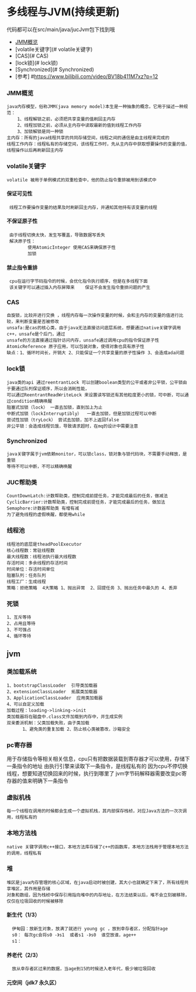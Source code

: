 # 多线程与JVM(持续更新)
   代码都可以在src/main/java/jucJvm包下找到哦
<!-- GFM-TOC -->
* [JMM概览](#JMM概览)
* [volatile关键字](# volatile关键字)
* [CAS](# CAS)
* [lock锁](# lock锁)
* [Synchronized](# Synchronized)
* [参考] #https://www.bilibili.com/video/BV18b411M7xz?p=12
<!-- GFM-TOC --> 
### JMM概览
    java内存模型，俗称JMM(java memory model)本生是一种抽象的概念，它用于描述一种规范：
        1、线程解锁之前，必须把共享变量的值刷回主内存
        2、线程加锁之前，必须从主内存中读取最新的值到线程工作内存
        3、加锁解锁是同一种锁 
    主内存：所有的java线程共享的共同存储空间，线程之间的通信是由主线程来完成的
    线程工作内存：线程私有的存储空间，该线程工作时，先从主内存中获取想要操作的变量的值，线程操作以后再刷新回主内存
### volatile关键字
    volatile 被用于单例模式的双重检查中，他的防止指令重排被用到该模式中
    
#### 保证可见性
     线程工作要操作变量的结果及时刷新回主内存，并通知其他持有该变量的线程
                   
#### 不保证原子性
     由于线程切换太快，发生写覆盖，导致数据写丢失
     解决原子性： 
            使用AtomicInteger 使用CAS来确保原子性
            加锁
    
#### 禁止指令重排
     cpu在运行字节码指令的时候，会优化指令执行顺序，但是在多线程下面
     该关键字可以通过插入内存屏障来    保证不会发生指令重排问题的产生

### CAS
    自旋锁，比较并进行交换 ，线程内存每一次操作变量的时候，会和主内存的变量的值进行比较，来判断变量是否被修改
    unsafa:是cas的核心类，由于java无法直接访问底层系统，想要通过native关键字调用c++，unsafe是个后门，通过
    unsafe的方法直接通过指针访问内存，unsafe通过调用cpu的指令保证原子性
    AtomicReference 原子应用，可以包装对象，使得对象也具有原子性
    缺点：1、循环时间长，开销大 2、只能保证一个共享变量的原子性操作 3、会造成ada问题

### lock锁
    java类的api 通过reentrantLock 可以创建boolean类型的公平或者非公平锁，公平锁由于要通过队列保证顺序，所以会消耗性能，
    可以通过ReentrantReadWriteLock 来设置读写锁还有其他粒度更小的锁，可中断，可以通过condition精确唤醒
    阻塞式加锁（lock） 一直去加锁，直到加上为止
    中断式加锁（lockInterruptibly）  一直去加锁，但是加锁过程可以中断
    尝试性加锁（tryLock） 尝试去加锁，加不上返回false
    非公平锁：会造成线程饥饿，导致请求超时，在mq的设计中需要注意
    
    
### Synchronized
    java关键字属于jvm依赖monitor，可以锁class，锁对象与锁代码块，不需要手动释放，是重锁
    等待不可以中断，不可以精确唤醒
    
### JUC帮助类
    CountDownLatch:计数帮助类，控制完成前提任务，才能完成最后的任务，做减法
    CyclicBarrier:计数帮助类，控制完成前提任务，才能完成最后的任务，做加法
    Semaphore:计数器帮助类 有增有减
    为了避免线程的虚假唤醒，都使用while
    
### 线程池
    线程池的底层是theadPoolExecutor
    核心线程数：常驻线程数
    最大线程数：线程池执行最大线程数
    存活时间：多余线程的存活时间
    时间单位：存活时间单位
    阻塞队列：任务队列
    线程工厂：生成线程
    策略：拒绝策略  4大策略 1、抛出异常  2、回提任务 3、抛出任务中最久的 4、丢弃

### 死锁
    1、互斥等待
    2、占用且等待
    3、不可强占
    4、循环等待  
    
    
## jvm
    
### 类加载系统
    1、bootstrapClassLoader  引导类加载器 
    2、extensionClassLoader  拓展类加载器
    3、ApplicationClassLoader  应用类加载器
    4、可以自定义加载
    加载过程：loading->linking->init
    类加载器将在磁盘中.class文件加载到内存中，并生成实例
    双亲委派机制：父类加载失败，由子类加载
          1、避免类的重复加载 2、防止核心类被篡改，沙箱安全
    

### pc寄存器
   用于存储指令等相关相关信息，cpu只有把数据装载到寄存器才可以使用，存储下一条指令的地址
   由执行引擎来读取下一条指令，是线程私有的
   因为cpu不停切换线程，想要知道切换回来的时候，执行到哪里了
   jvm字节码解释器需要改变pc寄存器的值来明确下一条指令

### 虚拟机栈
    每一个线程在调用的时候都会生成一个虚拟机栈，其内部保存栈桢，对应Java方法的一次次调用，线程私有的
    
### 本地方法栈
    native 关键字调用c++接口，本地方法库存储了c++的函数库，本地方法栈用于管理本地方法的调用，线程私有 

### 堆
    堆区是java内存管理的核心区域，在java启动时被创建，其大小也就确定下来了，所有线程共享堆区，其作用是存储
    对象和数组，因为栈桢中保存引用指向堆中的内存地址，在方法结束以后，堆不会立刻被移除，仅仅在垃圾回收的时候被移除
#### 新生代（1/3）
      伊甸园：放新生对象，放满了就进行 young gc ，放到幸存者区，分配指针age
      s0： 每次gc会将s0 -》s1  或者s1 -》s0  谁空放谁，age++
      s1：

#### 养老代（2/3）  
      放从幸存者区过来的数据，当age到15的时候进入老年代，极少被垃圾回收    

#### 元空间（jdk7 永久区）
    